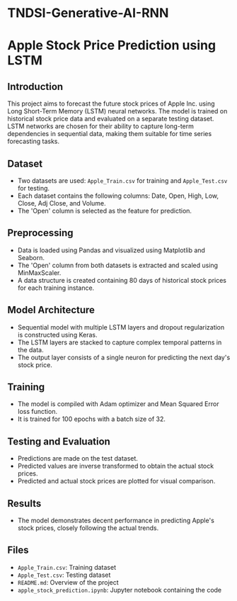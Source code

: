 # TNDSI-Generative-AI-RNN

# Apple Stock Price Prediction using LSTM

## Introduction
This project aims to forecast the future stock prices of Apple Inc. using Long Short-Term Memory (LSTM) neural networks. The model is trained on historical stock price data and evaluated on a separate testing dataset. LSTM networks are chosen for their ability to capture long-term dependencies in sequential data, making them suitable for time series forecasting tasks.

## Dataset
- Two datasets are used: `Apple_Train.csv` for training and `Apple_Test.csv` for testing.
- Each dataset contains the following columns: Date, Open, High, Low, Close, Adj Close, and Volume.
- The 'Open' column is selected as the feature for prediction.

## Preprocessing
- Data is loaded using Pandas and visualized using Matplotlib and Seaborn.
- The 'Open' column from both datasets is extracted and scaled using MinMaxScaler.
- A data structure is created containing 80 days of historical stock prices for each training instance.

## Model Architecture
- Sequential model with multiple LSTM layers and dropout regularization is constructed using Keras.
- The LSTM layers are stacked to capture complex temporal patterns in the data.
- The output layer consists of a single neuron for predicting the next day's stock price.

## Training
- The model is compiled with Adam optimizer and Mean Squared Error loss function.
- It is trained for 100 epochs with a batch size of 32.

## Testing and Evaluation
- Predictions are made on the test dataset.
- Predicted values are inverse transformed to obtain the actual stock prices.
- Predicted and actual stock prices are plotted for visual comparison.

## Results
- The model demonstrates decent performance in predicting Apple's stock prices, closely following the actual trends.

## Files
- `Apple_Train.csv`: Training dataset
- `Apple_Test.csv`: Testing dataset
- `README.md`: Overview of the project
- `apple_stock_prediction.ipynb`: Jupyter notebook containing the code
